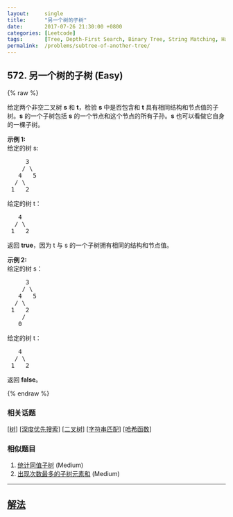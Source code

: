 ```yaml
---
layout:     single
title:      "另一个树的子树"
date:       2017-07-26 21:30:00 +0800
categories: [Leetcode]
tags:       [Tree, Depth-First Search, Binary Tree, String Matching, Hash Function]
permalink:  /problems/subtree-of-another-tree/
---
```


## 572. 另一个树的子树 (Easy)

{% raw %}

<p>给定两个非空二叉树 <strong>s</strong> 和 <strong>t</strong>，检验&nbsp;<strong>s</strong> 中是否包含和 <strong>t</strong> 具有相同结构和节点值的子树。<strong>s</strong> 的一个子树包括 <strong>s</strong> 的一个节点和这个节点的所有子孙。<strong>s</strong> 也可以看做它自身的一棵子树。</p>

<p><strong>示例 1:</strong><br />
给定的树 s:</p>

<pre>
     3
    / \
   4   5
  / \
 1   2
</pre>

<p>给定的树 t：</p>

<pre>
   4 
  / \
 1   2
</pre>

<p>返回 <strong>true</strong>，因为 t 与 s 的一个子树拥有相同的结构和节点值。</p>

<p><strong>示例 2:</strong><br />
给定的树 s：</p>

<pre>
     3
    / \
   4   5
  / \
 1   2
    /
   0
</pre>

<p>给定的树 t：</p>

<pre>
   4
  / \
 1   2
</pre>

<p>返回 <strong>false</strong>。</p>

{% endraw %}

### 相关话题
  [[树](https://github.com/openset/leetcode/tree/master/tag/tree/README.md)]
  [[深度优先搜索](https://github.com/openset/leetcode/tree/master/tag/depth-first-search/README.md)]
  [[二叉树](https://github.com/openset/leetcode/tree/master/tag/binary-tree/README.md)]
  [[字符串匹配](https://github.com/openset/leetcode/tree/master/tag/string-matching/README.md)]
  [[哈希函数](https://github.com/openset/leetcode/tree/master/tag/hash-function/README.md)]

### 相似题目
  1. [统计同值子树](/problems/count-univalue-subtrees) (Medium)
  1. [出现次数最多的子树元素和](/problems/most-frequent-subtree-sum) (Medium)

---

## [解法](https://github.com/openset/leetcode/tree/master/problems/subtree-of-another-tree)
